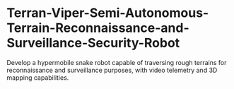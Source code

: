 # Terran-Viper-Semi-Autonomous-Terrain-Reconnaissance-and-Surveillance-Security-Robot
Develop a hypermobile snake robot capable of traversing rough terrains for reconnaissance and surveillance purposes, with video telemetry and 3D mapping capabilities.
